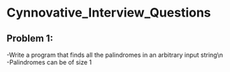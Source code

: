 # Cynnovative_Interview_Questions

## Problem 1:
-Write a program that finds all the palindromes in an arbitrary input string\n
  -Palindromes can be of size 1
